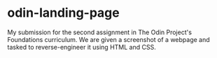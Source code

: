 # odin-landing-page
My submission for the second assignment in The Odin Project's Foundations curriculum. We are given a screenshot of a webpage and tasked to reverse-engineer it using HTML and CSS.
